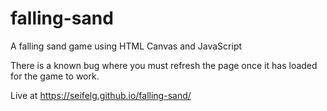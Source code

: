 # falling-sand

A falling sand game using HTML Canvas and JavaScript

There is a known bug where you must refresh the page once it has loaded for the game to work.

Live at https://seifelg.github.io/falling-sand/
